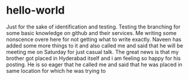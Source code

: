 # hello-world
Just for the sake of identification and testing.
Testing the branching for some basic knowledge on github and their services.
Me writing some nonscence overe here for not getting what to write exactly.
Naveen has added some more things to it and also called me and said that he will be meeting me on Saturday for just casual talk.
The great news is that my brother got placed in Hyderabad itself and i am feeling so happy for his posting.
He is so eager that he called me and said that he was placed in same location for which he was trying to 
